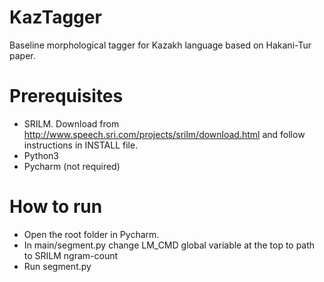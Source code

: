 # KazTagger
Baseline morphological tagger for Kazakh language based on Hakani-Tur paper.

# Prerequisites
* SRILM. Download from http://www.speech.sri.com/projects/srilm/download.html and follow instructions in INSTALL file.
* Python3
* Pycharm (not required)

# How to run
* Open the root folder in Pycharm.
* In main/segment.py change LM_CMD global variable at the top to path to SRILM ngram-count
* Run segment.py
